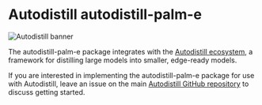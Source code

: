 
# Autodistill autodistill-palm-e

![Autodistill banner](https://raw.githubusercontent.com/autodistill/autodistill/main/docs/assets/banner.png)

The autodistill-palm-e package integrates with the [Autodistill ecosystem](https://autodistill.com), a framework for distilling large models into smaller, edge-ready models.

If you are interested in implementing the autodistill-palm-e package for use with Autodistill, leave an issue on the main [Autodistill GitHub repository](https://github.com/autodistill/autodistill) to discuss getting started.
    